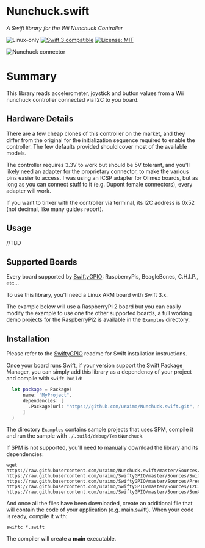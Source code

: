 # Nunchuck.swift

*A Swift library for the Wii Nunchuck Controller*

<p>
<img src="https://img.shields.io/badge/os-linux-green.svg?style=flat" alt="Linux-only" />
<a href="https://developer.apple.com/swift"><img src="https://img.shields.io/badge/swift3-compatible-4BC51D.svg?style=flat" alt="Swift 3 compatible" /></a>
<a href="https://raw.githubusercontent.com/uraimo/Nunchuck.swift/master/LICENSE"><img src="http://img.shields.io/badge/license-MIT-blue.svg?style=flat" alt="License: MIT" /></a>
</p>
 
![Nunchuck connector](https://github.com/uraimo/Nunchuck.swift/raw/master/nunchuck.png)

# Summary

This library reads accelerometer, joystick and button values from a Wii nunchuck controller connected via I2C to you board.

## Hardware Details

There are a few cheap clones of this controller on the market, and they differ from the original for the initialization sequence required to enable the controller. 
The few defaults provided should cover most of the available models.

The controller requires 3.3V to work but should be 5V tolerant, and you'll likely need an adapter for the proprietary connector, to make the various pins easier to access. I was using an ICSP adapter for Olimex boards, but as long as you can connect stuff to it (e.g. Dupont female connectors), every adapter will work.

If you want to tinker with the controller via terminal, its I2C address is 0x52 (not decimal, like many guides report).  

## Usage
 
//TBD

## Supported Boards

Every board supported by [SwiftyGPIO](https://github.com/uraimo/SwiftyGPIO): RaspberryPis, BeagleBones, C.H.I.P., etc...

To use this library, you'll need a Linux ARM board with Swift 3.x.

The example below will use a RaspberryPi 2 board but you can easily modify the example to use one the other supported boards, a full working demo projects for the RaspberryPi2 is available in the `Examples` directory.


## Installation

Please refer to the [SwiftyGPIO](https://github.com/uraimo/SwiftyGPIO) readme for Swift installation instructions.

Once your board runs Swift, if your version support the Swift Package Manager, you can simply add this library as a dependency of your project and compile with `swift build`:

```swift
  let package = Package(
      name: "MyProject",
      dependencies: [
        .Package(url: "https://github.com/uraimo/Nunchuck.swift.git", majorVersion: 1),
      ]
  ) 
```

The directory `Examples` contains sample projects that uses SPM, compile it and run the sample with `./.build/debug/TestNunchuck`.

If SPM is not supported, you'll need to manually download the library and its dependencies: 

    wget https://raw.githubusercontent.com/uraimo/Nunchuck.swift/master/Sources/Nunchuck.swift https://raw.githubusercontent.com/uraimo/SwiftyGPIO/master/Sources/SwiftyGPIO.swift https://raw.githubusercontent.com/uraimo/SwiftyGPIO/master/Sources/Presets.swift https://raw.githubusercontent.com/uraimo/SwiftyGPIO/master/Sources/I2C.swift https://raw.githubusercontent.com/uraimo/SwiftyGPIO/master/Sources/SunXi.swift  

And once all the files have been downloaded, create an additional file that will contain the code of your application (e.g. main.swift). When your code is ready, compile it with:

    swiftc *.swift

The compiler will create a **main** executable.

